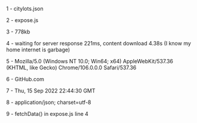 1 - citylots.json

2 - expose.js

3 - 778kb

4 - waiting for server response 221ms, content download 4.38s (I know my home internet is garbage)

5 - Mozilla/5.0 (Windows NT 10.0; Win64; x64) AppleWebKit/537.36 (KHTML, like Gecko) Chrome/106.0.0.0 Safari/537.36

6 - GitHub.com

7 - Thu, 15 Sep 2022 22:44:30 GMT

8 - application/json; charset=utf-8

9 - fetchData() in expose.js line 4
